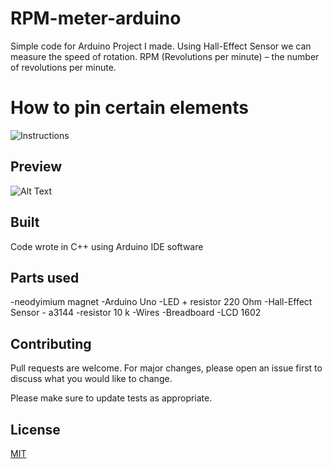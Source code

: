 # RPM-meter-arduino

Simple code for Arduino Project I made. Using Hall-Effect Sensor we can measure the speed of rotation. 
RPM (Revolutions per minute) – the number of revolutions per minute.

# How to pin certain elements 

![Instructions](https://i.imgur.com/3yqL5DQ.png)

## Preview
![Alt Text](http://g.recordit.co/tBA6urHlT2.gif)


## Built

Code wrote in C++ using Arduino IDE software

## Parts used
-neodyimium magnet
-Arduino Uno
-LED + resistor 220 Ohm
-Hall-Effect Sensor - a3144
-resistor 10 k
-Wires
-Breadboard
-LCD 1602

## Contributing
Pull requests are welcome. For major changes, please open an issue first to discuss what you would like to change.

Please make sure to update tests as appropriate.

## License
[MIT](https://choosealicense.com/licenses/mit/)
